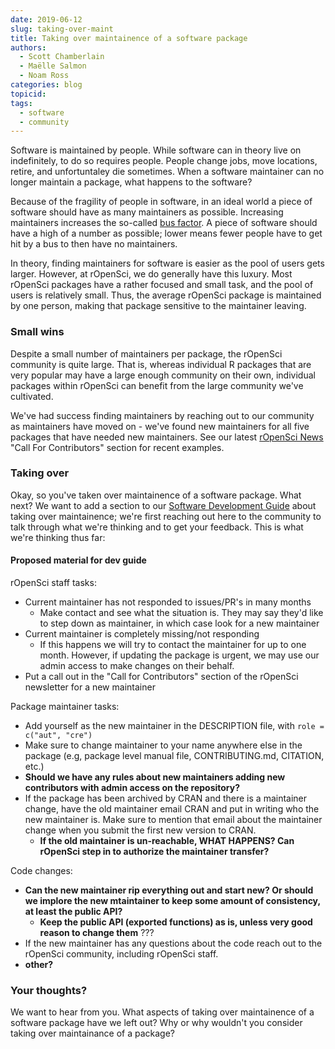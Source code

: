```yaml
---
date: 2019-06-12
slug: taking-over-maint
title: Taking over maintainence of a software package
authors:
  - Scott Chamberlain
  - Maëlle Salmon
  - Noam Ross
categories: blog
topicid: 
tags:
  - software
  - community
---
```


Software is maintained by people. While software can in theory live on indefinitely, to do so requires people. People change jobs, move locations, retire, and unfortuntaley die sometimes. When a software maintainer can no longer maintain a package, what happens to the software?

Because of the fragility of people in software, in an ideal world a piece of software should have as many maintainers as possible. Increasing maintainers increases the so-called [bus factor][bus]. A piece of software should have a high of a number as possible; lower means fewer people have to get hit by a bus to then have no maintainers. 

In theory, finding maintainers for software is easier as the pool of users gets larger. However, at rOpenSci, we do generally have this luxury. Most rOpenSci packages have a rather focused and small task, and the pool of users is relatively small. Thus, the average rOpenSci package is maintained by one person, making that package sensitive to the maintainer leaving.

### Small wins

Despite a small number of maintainers per package, the rOpenSci community is quite large. That is, whereas individual R packages that are very popular may have a large enough community on their own, individual packages within rOpenSci can benefit from the large community we've cultivated. 

We've had success finding maintainers by reaching out to our community as maintainers have moved on - we've found new maintainers for all five packages that have needed new maintainers. See our latest [rOpenSci News](https://news.ropensci.org/2019-05-13/) "Call For Contributors" section for recent examples.

### Taking over

Okay, so you've taken over maintainence of a software package. What next? We want to add a section to our [Software Development Guide][devg] about taking over maintainence; we're first reaching out here to the community to talk through what we're thinking and to get your feedback. This is what we're thinking thus far:

#### Proposed material for dev guide

rOpenSci staff tasks:

* Current maintainer has not responded to issues/PR's in many months
    * Make contact and see what the situation is. They may say they'd like to step down as maintainer, in which case look for a new maintainer
* Current maintainer is completely missing/not responding
    * If this happens we will try to contact the maintainer for up to one month. However, if updating the package is urgent, we may use our admin access to make changes on their behalf.
* Put a call out in the "Call for Contributors" section of the rOpenSci newsletter for a new maintainer

Package maintainer tasks:

* Add yourself as the new maintainer in the DESCRIPTION file, with `role = c("aut", "cre")`
* Make sure to change maintainer to your name anywhere else in the package (e.g, package level manual file, CONTRIBUTING.md, CITATION, etc.)
* __Should we have any rules about new maintainers adding new contributors with admin access on the repository?__
* If the package has been archived by CRAN and there is a maintainer change, have the old maintainer email CRAN and put in writing who the new maintainer is. Make sure to mention that email about the maintainer change when you submit the first new version to CRAN.
    * __If the old maintainer is un-reachable, WHAT HAPPENS? Can rOpenSci step in to authorize the maintainer transfer?__

Code changes:

* __Can the new maintainer rip everything out and start new? Or should we implore the new mtaintainer to keep some amount of consistency, at least the public API?__
    * __Keep the public API (exported functions) as is, unless very good reason to change them__ ???
* If the new maintainer has any questions about the code reach out to the rOpenSci community, including rOpenSci staff.
* __other?__

### Your thoughts?

We want to hear from you. What aspects of taking over maintainence of a software package have we left out? Why or why wouldn't you consider taking over maintainance of a package?







[bus]: https://en.wikipedia.org/wiki/Bus_factor
[devg]: https://ropensci.github.io/dev_guide/
